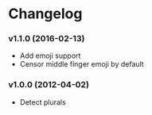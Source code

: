 # Changelog

### v1.1.0 (2016-02-13)
- Add emoji support
- Censor middle finger emoji by default

### v1.0.0 (2012-04-02)
- Detect plurals
